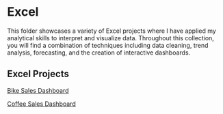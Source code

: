 # Excel 
This folder showcases a variety of Excel projects where I have applied my analytical skills to interpret and visualize data. Throughout this collection, you will find a combination of techniques including data cleaning, trend analysis, forecasting, and the creation of interactive dashboards.
## Excel Projects
[Bike Sales Dashboard](https://github.com/Lrng09/Excel/tree/main/Bike%20Sales%20Dashboard)

[Coffee Sales Dashboard](https://github.com/Lrng09/Excel/tree/main/Coffee%20Sales%20Dashboard)
